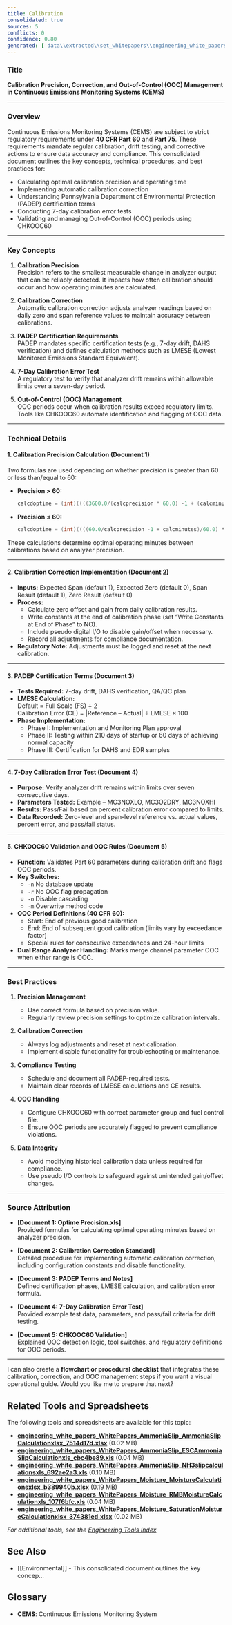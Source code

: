 ```yaml
---
title: Calibration
consolidated: true
sources: 5
conflicts: 0
confidence: 0.80
generated: ['data\\extracted\\set_whitepapers\\engineering_white_papers_WhitePapers_Calculations_OptimePrecision20050211JLBpdf_2c025a7f.md', 'data\\extracted\\set_whitepapers\\engineering_white_papers_WhitePapers_CalibrationCorrection_EngineeringStandard-CalibrationCorrection-Rev11-01-2021pdf_605a61ca.md', 'data\\extracted\\set_whitepapers\\engineering_white_papers_WhitePapers_PADEPRev8_PADEPTermsandNotesdocx_cf04b587.md', 'data\\extracted\\set_whitepapers\\engineering_white_papers_WhitePapers_SampleTests_7-DayCalibrationErrorTestpdf_f17bcd7c.md', 'data\\extracted\\set_whitepapers\\engineering_white_papers_WhitePapers_StackVision_CHKOOC60Validationdocx_a7cc510e.md']  # This would be a timestamp
---
```


### Title
**Calibration Precision, Correction, and Out-of-Control (OOC) Management in Continuous Emissions Monitoring Systems (CEMS)**

---

### Overview
Continuous Emissions Monitoring Systems (CEMS) are subject to strict regulatory requirements under **40 CFR Part 60** and **Part 75**. These requirements mandate regular calibration, drift testing, and corrective actions to ensure data accuracy and compliance. This consolidated document outlines the key concepts, technical procedures, and best practices for:

- Calculating optimal calibration precision and operating time
- Implementing automatic calibration correction
- Understanding Pennsylvania Department of Environmental Protection (PADEP) certification terms
- Conducting 7-day calibration error tests
- Validating and managing Out-of-Control (OOC) periods using CHKOOC60

---

### Key Concepts

1. **Calibration Precision**  
   Precision refers to the smallest measurable change in analyzer output that can be reliably detected. It impacts how often calibration should occur and how operating minutes are calculated.

2. **Calibration Correction**  
   Automatic calibration correction adjusts analyzer readings based on daily zero and span reference values to maintain accuracy between calibrations.

3. **PADEP Certification Requirements**  
   PADEP mandates specific certification tests (e.g., 7-day drift, DAHS verification) and defines calculation methods such as LMESE (Lowest Monitored Emissions Standard Equivalent).

4. **7-Day Calibration Error Test**  
   A regulatory test to verify that analyzer drift remains within allowable limits over a seven-day period.

5. **Out-of-Control (OOC) Management**  
   OOC periods occur when calibration results exceed regulatory limits. Tools like CHKOOC60 automate identification and flagging of OOC data.

---

### Technical Details

#### 1. Calibration Precision Calculation (Document 1)
Two formulas are used depending on whether precision is greater than 60 or less than/equal to 60:

- **Precision > 60:**
  ```c
  calcdoptime = (int)((((3600.0/(calcprecision * 60.0) -1 + (calcminutes *60.0))/3600.0) * (calcprecision*60.0)) + 0.001) / (calcprecision * 60.0);
  ```
- **Precision ≤ 60:**
  ```c
  calcdoptime = (int)((((60.0/calcprecision -1 + calcminutes)/60.0) *calcprecision) + 0.001) / calcprecision;
  ```

These calculations determine optimal operating minutes between calibrations based on analyzer precision.

---

#### 2. Calibration Correction Implementation (Document 2)
- **Inputs:** Expected Span (default 1), Expected Zero (default 0), Span Result (default 1), Zero Result (default 0)
- **Process:**
  - Calculate zero offset and gain from daily calibration results.
  - Write constants at the end of calibration phase (set “Write Constants at End of Phase” to NO).
  - Include pseudo digital I/O to disable gain/offset when necessary.
  - Record all adjustments for compliance documentation.
- **Regulatory Note:** Adjustments must be logged and reset at the next calibration.

---

#### 3. PADEP Certification Terms (Document 3)
- **Tests Required:** 7-day drift, DAHS verification, QA/QC plan
- **LMESE Calculation:**  
  Default = Full Scale (FS) ÷ 2  
  Calibration Error (CE) = |Reference – Actual| ÷ LMESE × 100
- **Phase Implementation:**
  - Phase I: Implementation and Monitoring Plan approval
  - Phase II: Testing within 210 days of startup or 60 days of achieving normal capacity
  - Phase III: Certification for DAHS and EDR samples

---

#### 4. 7-Day Calibration Error Test (Document 4)
- **Purpose:** Verify analyzer drift remains within limits over seven consecutive days.
- **Parameters Tested:** Example – MC3NOXLO, MC3O2DRY, MC3NOXHI
- **Results:** Pass/Fail based on percent calibration error compared to limits.
- **Data Recorded:** Zero-level and span-level reference vs. actual values, percent error, and pass/fail status.

---

#### 5. CHKOOC60 Validation and OOC Rules (Document 5)
- **Function:** Validates Part 60 parameters during calibration drift and flags OOC periods.
- **Key Switches:**
  - `-n` No database update
  - `-r` No OOC flag propagation
  - `-o` Disable cascading
  - `-m` Overwrite method code
- **OOC Period Definitions (40 CFR 60):**
  - Start: End of previous good calibration
  - End: End of subsequent good calibration (limits vary by exceedance factor)
  - Special rules for consecutive exceedances and 24-hour limits
- **Dual Range Analyzer Handling:** Marks merge channel parameter OOC when either range is OOC.

---

### Best Practices

1. **Precision Management**
   - Use correct formula based on precision value.
   - Regularly review precision settings to optimize calibration intervals.

2. **Calibration Correction**
   - Always log adjustments and reset at next calibration.
   - Implement disable functionality for troubleshooting or maintenance.

3. **Compliance Testing**
   - Schedule and document all PADEP-required tests.
   - Maintain clear records of LMESE calculations and CE results.

4. **OOC Handling**
   - Configure CHKOOC60 with correct parameter group and fuel control file.
   - Ensure OOC periods are accurately flagged to prevent compliance violations.

5. **Data Integrity**
   - Avoid modifying historical calibration data unless required for compliance.
   - Use pseudo I/O controls to safeguard against unintended gain/offset changes.

---

### Source Attribution
- **[Document 1: Optime Precision.xls]**  
  Provided formulas for calculating optimal operating minutes based on analyzer precision.

- **[Document 2: Calibration Correction Standard]**  
  Detailed procedure for implementing automatic calibration correction, including configuration constants and disable functionality.

- **[Document 3: PADEP Terms and Notes]**  
  Defined certification phases, LMESE calculation, and calibration error formula.

- **[Document 4: 7-Day Calibration Error Test]**  
  Provided example test data, parameters, and pass/fail criteria for drift testing.

- **[Document 5: CHKOOC60 Validation]**  
  Explained OOC detection logic, tool switches, and regulatory definitions for OOC periods.

---

I can also create a **flowchart or procedural checklist** that integrates these calibration, correction, and OOC management steps if you want a visual operational guide. Would you like me to prepare that next?

## Related Tools and Spreadsheets

The following tools and spreadsheets are available for this topic:

- **[engineering_white_papers_WhitePapers_AmmoniaSlip_AmmoniaSlipCalculationxlsx_7514d17d.xlsx](../tools/engineering_white_papers_WhitePapers_AmmoniaSlip_AmmoniaSlipCalculationxlsx_7514d17d.xlsx)** (0.02 MB)
- **[engineering_white_papers_WhitePapers_AmmoniaSlip_ESCAmmoniaSlipCalculationxls_cbc4be89.xls](../tools/engineering_white_papers_WhitePapers_AmmoniaSlip_ESCAmmoniaSlipCalculationxls_cbc4be89.xls)** (0.04 MB)
- **[engineering_white_papers_WhitePapers_AmmoniaSlip_NH3slipcalculationsxls_692ae2a3.xls](../tools/engineering_white_papers_WhitePapers_AmmoniaSlip_NH3slipcalculationsxls_692ae2a3.xls)** (0.10 MB)
- **[engineering_white_papers_WhitePapers_Moisture_MoistureCalculationsxlsx_b389940b.xlsx](../tools/engineering_white_papers_WhitePapers_Moisture_MoistureCalculationsxlsx_b389940b.xlsx)** (0.19 MB)
- **[engineering_white_papers_WhitePapers_Moisture_RMBMoistureCalculationxls_107f6bfc.xls](../tools/engineering_white_papers_WhitePapers_Moisture_RMBMoistureCalculationxls_107f6bfc.xls)** (0.04 MB)
- **[engineering_white_papers_WhitePapers_Moisture_SaturationMoistureCalculationxlsx_374381ed.xlsx](../tools/engineering_white_papers_WhitePapers_Moisture_SaturationMoistureCalculationxlsx_374381ed.xlsx)** (0.02 MB)

*For additional tools, see the [Engineering Tools Index](../tools/README.md)*

## See Also

- [[Environmental]] - This consolidated document outlines the key concep...


## Glossary

- **CEMS**: Continuous Emissions Monitoring System
